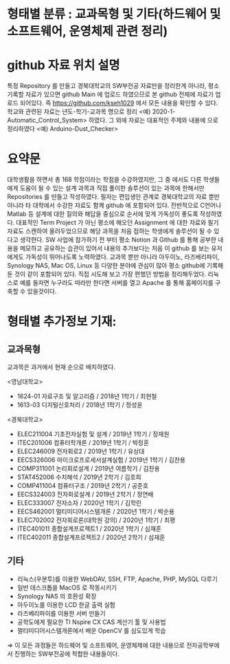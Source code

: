 # **형태별 분류 : 교과목형 및 기타(하드웨어 및 소프트웨어, 운영체제 관련 정리)**

# github 자료 위치 설명

특정 Repository 를 만들고 경북대학교의 SW부전공 자료만을 정리한게 아니라, 평소 기록할 자료가 있으면 github Main 에 업로드 하였으므로 본 github 전체에 자료가 업로드 되어있다.
즉 https://github.com/kseh1029 에서 모든 내용을 확인할 수 있다.
학교와 관련된 자료는 년도-학기-교과목 명으로 정리 <예) 2020-1-Automatic_Control_System> 하였다. 그 외에 자료는 대표적인 주제와 내용에 으로 정리하였다 <예) Arduino-Dust_Checker>

# **요약문**

대학생활을 하면서 총 168 학점이라는 학점을 수강하였지만, 그 중 에서도 다른 학생들에게 도움이 될 수 있는 설계 과목과 직접 풀이한 솔루션이 있는 과목에 한해서만 Repositories 를 만들고 작성하였다. 필자는 편입생인 관계로 경북대학교의 자료 뿐만 아니라 타 대학에서 수강한 자료도 함께 github 에 포함되어 있다. 전반적으로 C언어나 Matlab 등 설계에 대한 질의와 해답을 중심으로 순서에 맞게 가독성이 좋도록 작성하였다. 대표적인 Term Project 가 아닌 평소에 해오던 Assignment 에 대한 자료와 필기자료도 스캔하여 올려두었으므로 해당 과목을 처음 접하는 학생에게 솔루션이 될 수 있다고 생각한다. SW 사업에 참가하기 전 부터 평소 Notion 과 Github 를 통해 공부한 내용을 메모하고 공유하는 습관이 있어서 내용의 추가보다는 처음 이 github 를 보는 유저에게도 가독성이 뛰어나도록 노력하였다. 교과목 뿐만 아니라 아두이노, 라즈베리파이, Synology NAS, Mac OS, Linux 등 다양한 분야에 관심이 많아 평소 github에 기록해둔 것이 같이 포함되어 있다. 직접 시도해 보고 가장 편했던 방법을 정리해두었다. 리눅스로 예를 들자면 누구라도 따라만 한다면 서버를 열고 Apache 를 통해 홈페이지를 구축할 수 있을것이다.

# **형태별 추가정보 기재:**

## **교과목형**

교과목은 과거에서 현재 순으로 배치하였다.

<영남대학교>

- 1624-01 자료구조 및 알고리즘 / 2018년 1학기 / 최현철
- 1613-03 디지털신호처리 / 2018년 1학기 / 정성윤

<경북대학교>

- ELEC211004 기초전자실험 및 설계 / 2019년 1학기 / 장재원
- ITEC201006 컴퓨터학개론 / 2019년 1학기 / 박정훈
- ELEC246009 전자회로2 / 2019년 1학기 / 유상대
- EECS326006 마이크로프로세서설계실험 / 2019년 1학기 / 김찬용
- COMP311001 논리회로설계 / 2019년 여름학기 / 김찬용
- STAT452006 수치해석 / 2019년 2학기 / 김호희
- COMP411004 컴퓨터구조 / 2019년 2학기 / 공준호
- EECS324003 전자회로설계 / 2019년 2학기 / 정연배
- ELEC333007 전자소자 / 2020년 1학기 / 김학린
- EECS462001 멀티미디어시스템개론 / 2020년 1학기 / 박순용
- ELEC702002 전자회로론(대학원 강의) / 2020년 1학기 / 최평
- ITEC401011 종합설계프로젝트1 / 2020년 1학기 / 심재훈
- ITEC402011 종합설계프로젝트2 / 2020년 2학기 / 심재훈

## **기타**

- 리눅스(우분투)를 이용한 WebDAV, SSH, FTP, Apache, PHP, MySQL 다루기
- 일반 데스크톱을 MacOS 로 작동시키기
- Synology NAS 의 호환성 확장
- 아두이노를 이용한 LCD 한글 출력 실험
- 라즈베리파이를 이용한 서버 만들기
- 공학도에게 필요한 TI Nspire CX CAS 계산기 툴 및 사용법
- 멀티미디어시스템개론에서 배운 OpenCV 를 심도있게 학습

⇒ 이 모든 과정들은 하드웨어 및 소프트웨어, 운영체제에 대한 내용으로 전자공학부에서 진행하는 SW부전공에 적합한 내용들이다.
